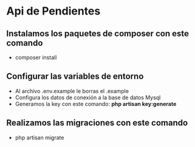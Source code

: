 # Api de Pendientes

## Instalamos los paquetes de composer con este comando
- composer install
## Configurar las variables de entorno

- Al archivo .env.example le borras el .example
- Configura los datos de conexión a la base de datos Mysql
- Generamos la key con este comando: <b>php artisan key:generate</b>

## Realizamos las migraciones con este comando

- php artisan migrate